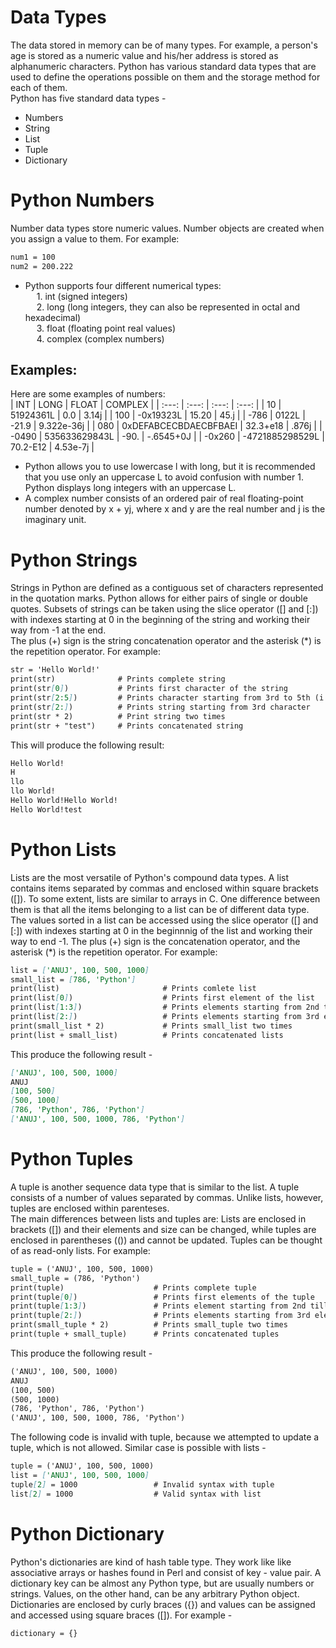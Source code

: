 # Data Types
The data stored in memory can be of many types. For example, a person's age is stored as a numeric value and his/her address is stored as alphanumeric characters. Python has various standard data types that are used to define the operations possible on them and the storage method for each of them. <br>
Python has five standard data types - <br>
* Numbers       <br>
* String        <br>  
* List          <br>
* Tuple         <br>
* Dictionary    <br>

# Python Numbers
Number data types store numeric values. Number objects are created when you assign a value to them. For example:
```md
num1 = 100
num2 = 200.222
```
* Python supports four different numerical types: <br>
&emsp; 1. int (signed integers) <br>
&emsp; 2. long (long integers, they can also be represented in octal and hexadecimal) <br>
&emsp; 3. float (floating point real values) <br>
&emsp; 4. complex (complex numbers)

## Examples:
Here are some examples of numbers: <br>
| INT | LONG | FLOAT | COMPLEX |
| :---: | :---: | :---: | :---: |
| 10 | 51924361L | 0.0 | 3.14j |
| 100 | -0x19323L | 15.20 | 45.j |
| -786 | 0122L | -21.9 | 9.322e-36j |
| 080 | 0xDEFABCECBDAECBFBAEI | 32.3+e18 | .876j |
| -0490 | 535633629843L | -90. | -.6545+0J |
| -0x260 | -4721885298529L | 70.2-E12 | 4.53e-7j |

* Python allows you to use lowercase l with long, but it is recommended that you use only an uppercase L to avoid confusion with number 1. Python displays long integers with an uppercase L. <br>
* A complex number consists of an ordered pair of real floating-point number denoted by x + yj, where x and y are the real number and j is the imaginary unit.

# Python Strings
Strings in Python are defined as a contiguous set of characters represented in the quotation marks. Python allows for either pairs of single or double quotes. Subsets of strings can be taken using the slice operator ([] and [:]) with indexes starting at 0 in the beginning of the string and working their way from -1 at the end. <br>
The plus (+) sign is the string concatenation operator and the asterisk (*) is the repetition operator. For example:
```md
str = 'Hello World!'
print(str)              # Prints complete string
print(str[0])           # Prints first character of the string
print(str[2:5])         # Prints character starting from 3rd to 5th (i.e., index 2 to index 4)
print(str[2:])          # Prints string starting from 3rd character 
print(str * 2)          # Print string two times
print(str + "test")     # Prints concatenated string
```

This will produce the following result:
```md
Hello World!
H
llo
llo World!
Hello World!Hello World!
Hello World!test
```

# Python Lists
Lists are the most versatile of Python's compound data types. A list contains items separated by commas and enclosed within square brackets ([]). To some extent, lists are similar to arrays in C. One difference between them is that all the items belonging to a list can be of different data type. <br>
The values sorted in a list can be accessed using the slice operator ([] and [:]) with indexes starting at 0 in the beginnnig of the list and working their way to end -1. The plus (+) sign is the concatenation operator, and the asterisk (*) is the repetition operator. For example:
```md
list = ['ANUJ', 100, 500, 1000]
small_list = [786, 'Python']
print(list)                       # Prints comlete list
print(list[0])                    # Prints first element of the list
print(list[1:3])                  # Prints elements starting from 2nd till 3rd
print(list[2:])                   # Prints elements starting from 3rd element
print(small_list * 2)             # Prints small_list two times
print(list + small_list)          # Prints concatenated lists
```

This produce the following result -
```md
['ANUJ', 100, 500, 1000]
ANUJ
[100, 500]
[500, 1000]
[786, 'Python', 786, 'Python']
['ANUJ', 100, 500, 1000, 786, 'Python']
```

# Python Tuples
A tuple is another sequence data type that is similar to the list. A tuple consists of a number of values separated by commas. Unlike lists, however, tuples are enclosed within parenteses. <br>
The main differences between lists and tuples are: Lists are enclosed in brackets ([]) and their elements and size can be changed, while tuples are enclosed in parentheses (()) and cannot be updated. Tuples can be thought of as read-only lists. For example:
```md
tuple = ('ANUJ', 100, 500, 1000)
small_tuple = (786, 'Python')
print(tuple)                    # Prints complete tuple
print(tuple[0])                 # Prints first elements of the tuple
print(tuple[1:3])               # Prints element starting from 2nd till 3rd
print(tuple[2:])                # Prints elements starting from 3rd elements
print(small_tuple * 2)          # Prints small_tuple two times
print(tuple + small_tuple)      # Prints concatenated tuples
```

This produce the following result - 
```md
('ANUJ', 100, 500, 1000)
ANUJ
(100, 500)
(500, 1000)
(786, 'Python', 786, 'Python')
('ANUJ', 100, 500, 1000, 786, 'Python')
```

The following code is invalid with tuple, because we attempted to update a tuple, which is not allowed. Similar case is possible with lists - 
```md
tuple = ('ANUJ', 100, 500, 1000)
list = ['ANUJ', 100, 500, 1000]
tuple[2] = 1000                 # Invalid syntax with tuple
list[2] = 1000                  # Valid syntax with list
```

# Python Dictionary
Python's dictionaries are kind of hash table type. They work like like associative arrays or hashes found in Perl and consist of key - value pair. A dictionary key can be almost any Python type, but are usually numbers or strings. Values, on the other hand, can be any arbitrary Python object.
Dictionaries are enclosed by curly braces ({}) and values can be assigned and accessed using square braces ([]). For example - 
```md
dictionary = {}
```
